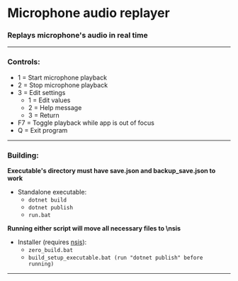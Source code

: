 # Microphone audio replayer

### Replays microphone's audio in real time

---

### Controls:
 - 1 = Start microphone playback
 - 2 = Stop microphone playback
 - 3 = Edit settings
   - 1 = Edit values
   - 2 = Help message
   - 3 = Return
 - F7 = Toggle playback while app is out of focus
 - Q = Exit program

 --- 
 
### Building:

**Executable's directory must have save.json and backup_save.json to work**
 - Standalone executable: 
   - ``` dotnet build ```
   - ``` dotnet publish ```
   - ``` run.bat ```

**Running either script will move all necessary files to \nsis**
 - Installer (requires [nsis](https://nsis.sourceforge.io/Download)): 
   - ``` zero_build.bat ```
   - ``` build_setup_executable.bat (run "dotnet publish" before running)  ```
  
 ---
